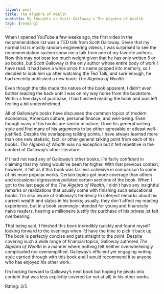 ```yaml
---
layout: post
title: The Algebra of Wealth
subtitle: My thoughts on Scott Galloway's The Algebra of Wealth
tags: [reading]
---
```


When I opened YouTube a few weeks ago, the first video in the recommendation list was a TED talk from Scott Galloway. Given that my normal list is mostly random engineering videos, I was surprised to see the recommendation system show me a talk from one of my favorite authors. Now this may not bear too much weight given that he has only written 5 or so books, but Scott Galloway is the only author whose entire body of work I have read. It had been a while since his name popped into memory, so I decided to look him up after watching the Ted Talk, and sure enough, he had recently published a new book: *The Algebra of Wealth*.

Even though the title made the nature of the book apparent, I didn’t even bother reading the back until I was on my way home from the bookstore. Within a few days of purchase, I had finished reading the book and was left feeling a bit underwhelmed.

All of Galloway’s books have discussed the common topics of modern economics, American culture, personal finance, and well-being. Even though many of his books are similar in nature, I love his general writing style and find many of his arguments to be either agreeable or atleast well-justified. Despite the overlapping talking points, I have always learned more than one new statistic, fact, or other general talking point from each of his books. *The Algebra of Wealth* was no exception but it felt repetitive in the context of Galloway’s other literature.

If I had not read any of Galloway’s other books, I’m fairly confident in claiming that my rating would’ve been far higher. With that previous context, however, it felt as if this book was far less cohesive in comparison to some of his more popular works. Certain topics got more coverage than others and occasional digressions polluted certain sections of the book. When I got to the last page of the *The Algebra of Wealth*, I didn’t have any insightful remarks or realizations that usually come with finishing such educational books. I’m also aware of Galloway’s tendency to interject remarks about his current wealth and status in his books; usually, they don’t affect my reading experience, but in a book seemingly intended for young and financially naïve readers, hearing a millionaire justify the purchase of his private jet felt overbearing.

That being said, I finished this book incredibly quickly and found myself looking forward to the evenings when I’d have the time to pick it back up. The book is perfectly concise and gets straight to the point. Despite covering such a wide range of financial topics, Galloway authored *The Algebra of Wealth* in a manner where nothing felt neither overwhelmingly complicated nor oversimplified. Galloway’s efficient yet engaging writing style carried through with this book and I would recommend it to anyone who has enjoyed his other work.

I’m looking forward to Galloway’s next book but hoping he pivots into content that was less explicitly covered (or not at all) in his other works.

Rating: 3/5
